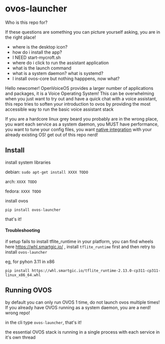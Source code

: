 # ovos-launcher

Who is this repo for?

If these questions are something you can picture yourself asking, you are in the right place!
- where is the desktop icon?
- how do i install the app?
- I NEED start-mycroft.sh
- where do i click to run the assistant application
- what is the launch command
- what is a system daemon? what is systemd?
- I install ovos-core but nothing happpens, now what?

Hello newcomer! OpenVoiceOS provides a larger number of applications and packages, it is a Voice Operating System!
This can be overwhelming when you just want to try out and have a quick chat with a voice assistant, this repo tries to soften your introduction to ovos by providing the most accessible way to run the basic voice assistant stack

If you are a hardcore linux grey beard you probably are in the wrong place, you want each service as a system daemon, you MUST have performance, you want to tune your config files, you want [native integration](https://github.com/OpenVoiceOS/raspbian-ovos/blob/dev/manual_user_install.sh) with your already existing OS! get out of this repo nerd!

## Install

install system libraries

debian: `sudo apt-get install XXXX TODO`

arch: `XXXX TODO`

fedora: `XXXX TODO`

install ovos

`pip install ovos-launcher`

that's it!

#### Troubleshooting

if setup fails to install tflite_runtime in your platform, you can find wheels here https://whl.smartgic.io/ , install `tflite_runtime` first and then retry to install `ovos-launcher`

eg, for pyhon 3.11 in x86

`pip install https://whl.smartgic.io/tflite_runtime-2.13.0-cp311-cp311-linux_x86_64.whl`

## Running OVOS

by default you can only run OVOS 1 time, do not launch ovos multiple times! If you already have OVOS running as a system daemon, you are a nerd! wrong repo!

in the cli type `ovos-launcher`, that's it!

the essential OVOS stack is running in a single process with each service in it's own thread
